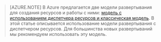> [AZURE.NOTE] В Azure предлагается две модели развертывания для создания ресурсов и работы с ними: [модель с использованием диспетчера ресурсов и классическая модель](../resource-manager-deployment-model.md). В этой статье описывается использование модели развертывания c диспетчером ресурсов. Для большинства новых развертываний мы рекомендуем использовать эту модель.

<!----HONumber=Oct15_HO3-->